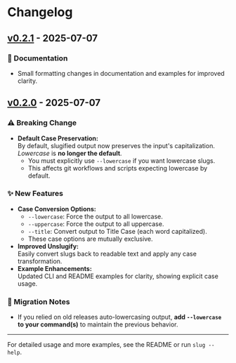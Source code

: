# Changelog


## [v0.2.1] - 2025-07-07

### 📝 Documentation
- Small formatting changes in documentation and examples for improved clarity.

## [v0.2.0] - 2025-07-07


### ⚠️ Breaking Change
- **Default Case Preservation:**  
  By default, slugified output now preserves the input's capitalization. *Lowercase* is **no longer the default**.  
  - You must explicitly use `--lowercase` if you want lowercase slugs.
  - This affects git workflows and scripts expecting lowercase by default.

### ✨ New Features
- **Case Conversion Options:**
  - `--lowercase`: Force the output to all lowercase.
  - `--uppercase`: Force the output to all uppercase.
  - `--title`: Convert output to Title Case (each word capitalized).
  - These case options are mutually exclusive.
- **Improved Unslugify:**  
  Easily convert slugs back to readable text and apply any case transformation.
- **Example Enhancements:**  
  Updated CLI and README examples for clarity, showing explicit case usage.

### 🚨 Migration Notes
- If you relied on old releases auto-lowercasing output, **add `--lowercase` to your command(s)** to maintain the previous behavior.

---

For detailed usage and more examples, see the README or run `slug --help`.

[v0.2.0]: https://github.com/yoelrosenthal/slugomatic/releases/tag/v0.2.0
[v0.2.1]: https://github.com/yoelrosenthal/slugomatic/releases/tag/v0.2.1
